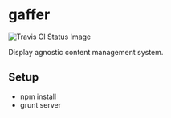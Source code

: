 # gaffer

![Travis CI Status Image](https://travis-ci.org/Myztiq/gaffer.png)

Display agnostic content management system.

## Setup

* npm install
* grunt server



